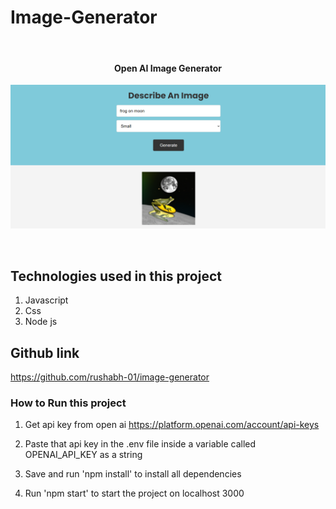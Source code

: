 # Image-Generator

<br>

<p align="center">
<h4 align="center">Open AI Image Generator</h4>
  <img src="public\image.png"  title="Landing Page">
  <br>
</p>

<br>

## Technologies used in this project

1. Javascript
2. Css
3. Node js


## Github link

https://github.com/rushabh-01/image-generator

### How to Run this project

1. Get api key from open ai
https://platform.openai.com/account/api-keys

2. Paste that api key in the .env file inside a variable called OPENAI_API_KEY as a string

3. Save and run 'npm install' to install all dependencies

4. Run 'npm start' to start the project on localhost 3000
